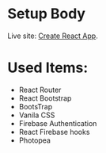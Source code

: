# Setup Body

Live site: [Create React App](https://peaceful-neumann-e6f4ac.netlify.app).

# Used Items:
* React Router
* React Bootstrap
* BootsTrap
* Vanila CSS
* Firebase Authentication
* React Firebase hooks
* Photopea

